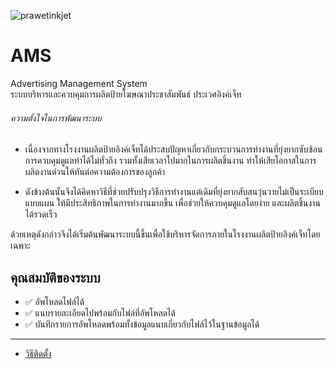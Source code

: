 ![prawetinkjet][logo]

[logo]: https://github.com/Yanatecho/ams/blob/master/public/img/logo-small.png?raw=true"ประเวศอิงค์เจ็ท"

# AMS
Advertising Management System <br>
ระบบบริหารและควบคุมการผลิตป้ายโฆษณาประชาสัมพันธ์ ประเวศอิงค์เจ็ท

###### ความตั้งใจในการพัฒนาระบบ
+ เนื่องจากทางโรงงานผลิตป้ายอิงค์เจ็ทได้ประสบปัญหาเกี่ยวกับกระบวนการทำงานที่ยุ่งยากซับซ้อน การควบคุมดูแลทำได้ไม่ทั่วถึง รวมทั้งเสียเวลาไปมากในการผลิตชิ้นงาน ทำให้เสียโอกาสในการผลิตงานด่วนให้ทันต่อความต้องการของลูกค้า

+ ดังข้างต้นนั้นจึงได้คิดหาวิธีที่ช่วยปรับปรุงวิธีการทำงานแต่เดิมที่ยุ่งยากสับสนวุ่นวายไม่เป็นระเบียบแบบแผน ให้มีประสิทธิภาพในการทำงานมากขึ้น เพื่อช่วยให้ควบคุมดูแลโดยง่าย และผลิตชิ้นงานได้รวดเร็ว

ด้วยเหตุดังกล่าวจึงได้เริ่มต้นพัฒนาระบบนี้ขึ้นเพื่อใช้บริหารจัดการภายในโรงงานผลิตป้ายอิงค์เจ็ทโดยเฉพาะ

## คุณสมบัติของระบบ
+ :white_check_mark: อัพโหลดไฟล์ได้
+ :white_check_mark: แนบรายละเอียดไปพร้อมกับไฟล์ที่อัพโหลดได้
+ :white_check_mark: บันทึกรายการอัพโหลดพร้อมทั้งข้อมูลแนบเกี่ยวกับไฟล์ไว้ในฐานข้อมูลได้

___
+ [ วิธีติดตั้ง](https://github.com/Yanatecho/ams/blob/master/document/install.md "อ่านวิธีการติดตั้ง เพื่อทำการติดตั้ง AMS")
